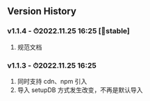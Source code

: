## Version History

### **v1.1.4 - ⏱2022.11.25 16:25 [💪stable]**

1. 规范文档

### v1.1.3 - ⏱2022.11.25 16:25

1. 同时支持 cdn、npm 引入
2. 导入 setupDB 方式发生改变，不再是默认导入

